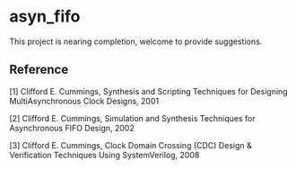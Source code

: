 # asyn_fifo

This project is nearing completion, welcome to provide suggestions.

## Reference
[1] Clifford E. Cummings, Synthesis and Scripting Techniques for Designing MultiAsynchronous Clock Designs, 2001

[2] Clifford E. Cummings, Simulation and Synthesis Techniques for Asynchronous FIFO Design, 2002

[3] Clifford E. Cummings, Clock Domain Crossing (CDC) Design & Verification Techniques Using SystemVerilog, 2008
